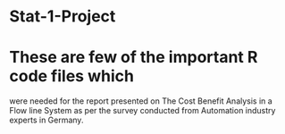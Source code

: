 # Stat-1-Project

# These are few of the important R code files which 
were needed for the report presented on The Cost Benefit Analysis in a Flow line 
System as per the survey conducted from Automation industry experts in Germany.
